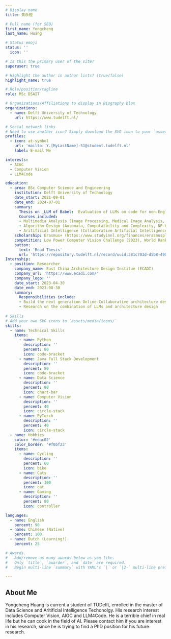 ```yaml
---
# Display name
title: 黄永橙

# Full name (for SEO)
first_name: Yongcheng
last_name: Huang

# Status emoji
status: ''
  icon: ''

# Is this the primary user of the site?
superuser: true

# Highlight the author in author lists? (true/false)
highlight_name: true

# Role/position/tagline
role: MSc DSAIT

# Organizations/Affiliations to display in Biography blox
organizations:
  - name: Delft University of Technology
    url: https://www.tudelft.nl/

# Social network links
# Need to use another icon? Simply download the SVG icon to your `assets/media/icons/` folder.
profiles:
  - icon: at-symbol
    url: 'mailto: Y.[MyLastName]-51@student.tudelft.nl'
    label: E-mail Me

interests:
  - AIGC
  - Computer Vision
  - LLM4Code

education:
  - area: BSc Computer Science and Engineering
    institution: Delft University of Technology
    date_start: 2021-09-01
    date_end: 2024-07-01
    summary: 
      Thesis on _LLM of Babel:  Evaluation of LLMs on code for non-English use-cases_. Supervised by [Assistant Prof. Dr. Maliheh Izadi], [Prof. Dr. Arie van Deursen], and [ir. Jonathan Katzy].
      Courses included:
      - Multimedia Analysis (Image Processing, Medical Image Analysis, Computer Vision, Computer Graphics)
      - Algorithm Design (Automata, Computatbility and Complexity, NP-Hard Algorithm)
      - Aritificial Intelligence (Collaborative Artificial Intelligence, Deep Learning, Machine Learning)
    scholarship: Erasmus+ (https://www.studyinnl.org/finances/erasmusplus)
    competition: Low Power Computer Vision Challenge (2023), World Ranking 25
    button:
      text: 'Read Thesis'
      url: 'https://repository.tudelft.nl/record/uuid:381c703d-d5b8-490a-9d85-31f5a1d7692a'
Internship:
  - position: Researcher
    company_name: East China Architecture Design Institue (ECADI) 
    company_url: 'https://www.ecadi.com/'
    company_logo: ''
    date_start: 2023-04-30
    date_end: 2023-08-30
    summary: 
      Responsibilities include:
      - Build the next generation Online-Collaborative architecture design platform AlphaBuilt
      - Research on the combination of LLMs and architecture design
  
# Skills
# Add your own SVG icons to `assets/media/icons/`
skills:
  - name: Technical Skills
    items:
      - name: Python
        description: ''
        percent: 80
        icon: code-bracket
      - name: Java Full Stack Development
        description: ''
        percent: 80
        icon: code-bracket
      - name: Data Science
        description: ''
        percent: 80
        icon: chart-bar
      - name: Computer Vision
        description: ''
        percent: 40
        icon: circle-stack
      - name: PyTorch
        description: ''
        percent: 40
        icon: circle-stack
  - name: Hobbies
    color: '#eeac02'
    color_border: '#f0bf23'
    items:
      - name: Cycling
        description: ''
        percent: 60
        icon: bike
      - name: Cats
        description: ''
        percent: 100
        icon: cat
      - name: Gaming
        description: ''
        percent: 80
        icon: controller

languages:
  - name: English
    percent: 90
  - name: Chinese (Native)
    percent: 100
  - name: Dutch (Learning!)
    percent: 25

# Awards.
#   Add/remove as many awards below as you like.
#   Only `title`, `awarder`, and `date` are required.
#   Begin multi-line `summary` with YAML's `|` or `|2-` multi-line prefix and indent 2 spaces below.

---
```


## About Me

Yongcheng Huang is current a student of TUDelft, enrolled in the master of Data Science and Aritificial Intelligence Techonolgy. His research interest includes Computer Vision, AIGC and LLM4Code. He is a terrible chief in real life but he can cook in the field of AI. Please contact him if you are interest in his research, since he is trying to find a PhD position for his future research.

